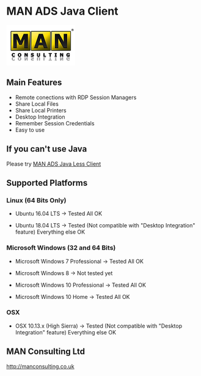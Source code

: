 # MAN ADS Java Client

![Man Consulting Logo](https://github.com/bacgroup/man_ovd_client/raw/develop/manconsultinglogo.png)

## Main Features

* Remote conections with RDP Session Managers
* Share Local Files
* Share Local Printers
* Desktop Integration
* Remember Session Credentials
* Easy to use

## If you can't use Java

Please try [MAN ADS Java Less Client](https://github.com/bacgroup/man_ads_java_less_client)

## Supported Platforms

### Linux (64 Bits Only)

* Ubuntu 16.04 LTS -> Tested All OK

* Ubuntu 18.04 LTS -> Tested (Not compatible with "Desktop Integration" feature) Everything else OK


### Microsoft Windows (32 and 64 Bits)

* Microsoft Windows 7 Professional  -> Tested All OK

* Microsoft Windows 8 -> Not tested yet

* Microsoft Windows 10 Professional -> Tested All OK

* Microsoft Windows 10 Home -> Tested All OK

### OSX

* OSX 10.13.x (High Sierra) -> Tested (Not compatible with "Desktop Integration" feature) Everything else OK

## MAN Consulting Ltd

http://manconsulting.co.uk
